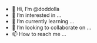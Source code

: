 - 👋 Hi, I’m @doddolla
- 👀 I’m interested in ...
- 🌱 I’m currently learning ...
- 💞️ I’m looking to collaborate on ...
- 📫 How to reach me ...

<!---
doddolla/doddolla is a ✨ special ✨ repository because its `README.md` (this file) appears on your GitHub profile.
You can click the Preview link to take a look at your changes.
--->

